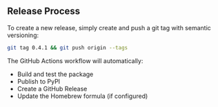 
## Release Process

To create a new release, simply create and push a git tag with semantic versioning:



```bash
git tag 0.4.1 && git push origin --tags
```

The GitHub Actions workflow will automatically:
- Build and test the package
- Publish to PyPI
- Create a GitHub Release
- Update the Homebrew formula (if configured)